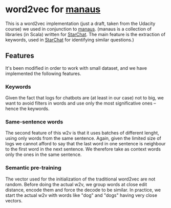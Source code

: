 # word2vec for [manaus](https://github.com/GetJenny/manaus)

This is a word2vec implementation (just a draft, taken from the Udacity course) we used in conjunction to
[manaus](https://github.com/GetJenny/manaus). (manaus is a collection of libraries (in Scala) written for [StarChat](https://github.com/GetJenny/starchat). The main feature is the extraction of keywords, used in [StarChat](https://github.com/GetJenny/starchat) for identifying similar questions.)

## Features

It's been modified in order to work with small dataset, and we have implemented the following features.

### Keywords
Given the fact that logs for chatbots are (at least in our case) not to big, we want to avoid filters in words and use only the most significative ones –hence the keywords.

### Same-sentence words
The second feature of this w2v is that it uses batches of different lenght, using only words from the same sentence. Again, given the limited size of logs we cannot afford to say that the last word in one sentence is neighbour to the first word in the next sentence. We therefore take as context words only the ones in the same sentence.

### Semantic pre-training
The vector used for the initialization of the traditional word2vec are not random. Before doing the actual w2v, we group words at close edit distance, encode them and force the decode to be similar. In practice, we start the actual w2v with words like "dog" and "dogs" having very close vectors.
